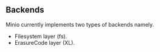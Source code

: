 ## Backends

Minio currently implements two types of backends namely.

- Filesystem layer (fs).
- ErasureCode layer (XL).

